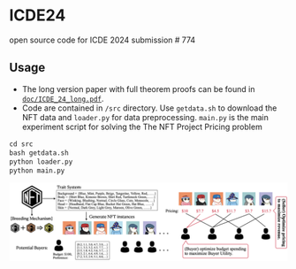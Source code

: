 # ICDE24
open source code for ICDE 2024 submission # 774

## Usage
- The long version paper with full theorem proofs can be found in [`doc/ICDE_24_long.pdf`](doc/ICDE_24_long.pdf).
- Code are contained in `/src` directory. Use `getdata.sh` to download the NFT data and `loader.py` for data preprocessing. `main.py` is the main experiment script for solving the The NFT Project Pricing problem
```
cd src
bash getdata.sh
python loader.py 
python main.py
```

![The NFT Project Pricing problem](doc/problem.jpg "The NFT Project Pricing problem")

